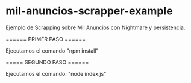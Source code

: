 # mil-anuncios-scrapper-example
Ejemplo de Scrapping sobre Mil Anuncios con Nightmare y persistencia.



====== PRIMER PASO ======

Ejecutamos el comando "npm install"

===== SEGUNDO PASO ======

Ejecutamos el comando: "node index.js"